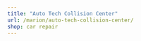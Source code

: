 ```yaml
---
title: "Auto Tech Collision Center"
url: /marion/auto-tech-collision-center/
shop: car repair
---
```

